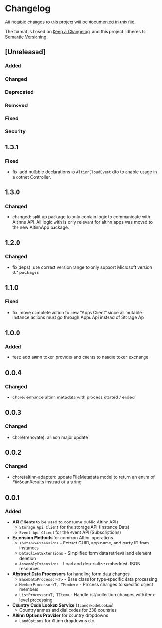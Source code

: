# Changelog

All notable changes to this project will be documented in this file.

The format is based on [Keep a Changelog](https://keepachangelog.com/en/1.1.0/),
and this project adheres to [Semantic Versioning](https://semver.org/spec/v2.0.0.html).

## [Unreleased]

### Added <!-- for new features. -->

### Changed <!--  for changes in existing functionality. -->

### Deprecated <!--  for soon-to-be removed features. -->

### Removed <!-- for now removed features. -->

### Fixed <!-- for any bug fixes. -->

### Security <!-- in case of vulnerabilities. -->

## 1.3.1

### Fixed

- fix: add nullable declarations to `AltinnCloudEvent` dto to enable usage in a dotnet Controller.

## 1.3.0

### Changed

- changed: split up package to only contain logic to communicate with Altinns API. All logic with is only relevant for altinn apps was moved to the new AltinnApp package.

## 1.2.0

### Changed

- fix(deps): use correct version range to only support Microsoft version 8.* packages

## 1.1.0

### Fixed

- fix: move complete action to new "Apps Client" since all mutable instance actions must go through Apps Api instead of Storage Api

## 1.0.0

### Added

- feat: add altinn token provider and clients to handle token exchange

## 0.0.4

### Changed

- chore: enhance altinn metadata with process started / ended

## 0.0.3

### Changed

- chore(renovate): all non major update

## 0.0.2

### Changed

- chore(altinn-adapter): update FileMetadata model to return an enum of FileScanResults instead of a string

## 0.0.1

### Added

- **API Clients** to be used to consume public Altinn APIs
  - `Storage Api Client` for the storage API (Instance Data)
  - `Event Api Client` for the event API (Subscriptions)
- **Extension Methods** for common Altinn operations
  - `InstanceExtensions` - Extract GUID, app name, and party ID from instances
  - `DataClientExtensions` - Simplified form data retrieval and element deletion
  - `AssemblyExtensions` - Load and deserialize embedded JSON resources
- **Abstract Data Processors** for handling form data changes
  - `BaseDataProcessor<T>` - Base class for type-specific data processing
  - `MemberProcessor<T, TMember>` - Process changes to specific object members
  - `ListProcessor<T, TItem>` - Handle list/collection changes with item-level processing
- **Country Code Lookup Service** (`ILandskodeLookup`)
  - Country anmes and dial codes for 238 countries
- **Altinn Options Provider** for country dropdowns
  - `LandOptions` for Altinn dropdowns etc.
